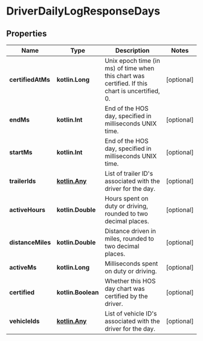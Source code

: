 
# DriverDailyLogResponseDays

## Properties
Name | Type | Description | Notes
------------ | ------------- | ------------- | -------------
**certifiedAtMs** | **kotlin.Long** | Unix epoch time (in ms) of time when this chart was certified. If this chart is uncertified, 0. |  [optional]
**endMs** | **kotlin.Int** | End of the HOS day, specified in milliseconds UNIX time. |  [optional]
**startMs** | **kotlin.Int** | End of the HOS day, specified in milliseconds UNIX time. |  [optional]
**trailerIds** | [**kotlin.Any**](.md) | List of trailer ID&#39;s associated with the driver for the day. |  [optional]
**activeHours** | **kotlin.Double** | Hours spent on duty or driving, rounded to two decimal places. |  [optional]
**distanceMiles** | **kotlin.Double** | Distance driven in miles, rounded to two decimal places. |  [optional]
**activeMs** | **kotlin.Long** | Milliseconds spent on duty or driving. |  [optional]
**certified** | **kotlin.Boolean** | Whether this HOS day chart was certified by the driver. |  [optional]
**vehicleIds** | [**kotlin.Any**](.md) | List of vehicle ID&#39;s associated with the driver for the day. |  [optional]



